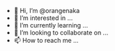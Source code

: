 - 👋 Hi, I’m @orangenaka
- 👀 I’m interested in ...
- 🌱 I’m currently learning ...
- 💞️ I’m looking to collaborate on ...
- 📫 How to reach me ...

<!---
orangenaka/orangenaka is a ✨ special ✨ repository because its `README.md` (this file) appears on your GitHub profile.
You can click the Preview link to take a look at your changes.
--->

